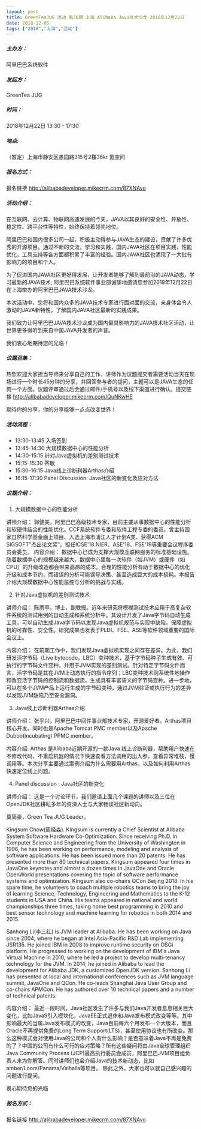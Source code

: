```yaml
---
layout: post
title: GreenTeaJUG 活动 第30期 上海 Alibaba Java技术沙龙 2018年12月22日
date: 2018-12-05
tags: ["2018","上海","活动"]
---
```


##### **主办方**：

阿里巴巴系统软件

##### <span class="s1">**发起方**：</span>

<span class="s2">GreenTea JUG</span>

##### <span class="s1">**时间**：</span>

<span class="s2"> 2018</span><span class="s1">年12</span><span class="s1">月22</span><span class="s1">日 13:30 - 17:30</span>

##### **<span class="s2">地点</span>**<span class="s3">:<span class="Apple-converted-space">  </span></span>

（暂定）上海市静安区愚园路315号2楼36kr 氪空间

##### **报名方式**：

报名链接 http://alibabadeveloper.mikecrm.com/87XNAvo

##### <span class="s1">**活动介绍：**</span>

在互联网、云计算、物联网高速发展的今天，JAVA以其良好的安全性、开放性、稳定性、跨平台性等特性，始终保持着领先地位。

阿里巴巴和国内很多公司一起，积极主动得参与JAVA生态的建设，贡献了许多优秀的开源项目。通过不断的交流，学习和实践，国内JAVA社区在项目实践，性能优化，工具支持等各方面都积累了丰富的经验。国内JAVA社区也涌现了一大批有影响力的项目和个人。

为了促进国内JAVA社区更好得发展，让开发者能够了解到最前沿的JAVA动态，学习最新的JAVA技术, 阿里巴巴系统软件事业部诚挚地邀请您参加2018年12月22日在上海举办的阿里巴巴JAVA技术沙龙。

本次活动中，您将和国内众多的JAVA技术专家进行面对面的交流，亲身体会令人激动的JAVA新特性，了解国内JAVA社区最新的实践成果。

我们致力让阿里巴巴JAVA技术沙龙成为国内最具影响力的JAVA技术社区活动，让世界更多得听到来自中国JAVA开发者的声音。

我们衷心地期待您的光临！

##### **议题召集**：

热烈欢迎大家担当导师来分享自己的工作，讲师作为议题提交者需要活动当天在现场进行一个时长45分钟的分享，并回答参与者的提问，主题可以是JAVA生态的任何一个方面。<span class="s3">议题评审通过后会通过邮件/手机号以及线下渠道进行确认。提交链接 http://alibabadeveloper.mikecrm.com/QuNKwHE</span>

<span class="s3">期待你的分享，你的分享能够一点点改变世界！</span>

##### **活动流程**：

- 13:30-13:45 入场签到
- 13:45-14:30 大规模数据中心的性能分析
- 14:30-15:15 针对Java虚拟机的差别测试技术
- 15:15-15:30 茶歇
- 15:30-16:15 Java线上诊断利器Arthas介绍
- 16:15-17:30 Panel Discussion: Java社区的新变化及应对方法

##### **议题介绍：**

1. 大规模数据中心的性能分析

讲师介绍：
郭健美，阿里巴巴高级技术专家，目前主要从事数据中心的性能分析和软硬件结合的性能优化。CCF系统软件专委和软件工程专委的委员。曾主持国家自然科学基金面上项目、入选上海市浦江人才计划A类、获得ACM SIGSOFT"杰出论文奖"。担任ICSE'18 NIER、ASE'18、FSE'19等重要会议程序委员会委员。
内容介绍：
数据中心已成为支撑大规模互联网服务的标准基础设施。随着数据中心的规模越来越大，数据中心里每一次软件（如JVM）或硬件（如CPU）的升级改造都会带来高昂的成本。合理的性能分析有助于数据中心的优化升级和成本节约，而错误的分析可能误导决策、甚至造成巨大的成本损耗。本报告介绍大规模数据中心性能监控与分析的挑战与实践。

2. 针对Java虚拟机的差别测试技术

讲师介绍：
陈雨亭，博士，副教授。近年来研究将模糊测试技术应用于高复杂软件系统的测试用例的自动生成和系统分析中。其设计开发了Java字节码自动生成工具，可以自动生成Java字节码以发现Java虚拟机规范与实现中缺陷，保障虚拟机的可靠性、安全性。研究成果也发表于PLDI、FSE、ASE等软件领域重要的国际会议上。

内容介绍：
在前期工作中，我们发现Java虚拟机实现之间存在差异。为此，我们研发活字节码（Live bytecode，LBC）变种技术，基于字节码种子生成有效、可执行的字节码文件变种，并用于JVM实现的差别测试。针对特定字节码文件而言，活字节码是其在JVM上动态执行的指令序列；LBC变种技术则系统性地操作和改变活字节码的控制流和数据流，生成具有丰富语义的字节码变种。进一步地，可以在多个JVM产品上运行生成的字节码变种，通过JVM验证或执行行为的差异以发现JVM缺陷乃至安全漏洞。

3. Java线上诊断利器Arthas介绍

讲师介绍：
张乎兴，阿里巴巴中间件事业部技术专家，开源爱好者。Arthas项目核心开发。同时也是Apache Tomcat PMC member以及Apache Dubbo(incubating) PPMC member。

内容介绍:
Arthas 是Alibaba近期开源的一款Java 线上诊断利器，帮助用户快速在不修改代码，不重启机器的情况下快速查看方法调用的出入参，查看异常堆栈，慢调用等。本次分享主要通过案例介绍为什么需要用Arthas，以及如何利用Arthas快速定位线上问题。

4. Panel discussion : Java社区的新变化

讲师介绍：
这是一个讨论环节，我们邀请上面几个课题的讲师以及三位在OpenJDK社区耕耘多年的资深人士与大家畅谈社区新动向。

莫简豪，Green Tea JUG Leader。

Kingsum Chow(周经森). Kingsum is currently a Chief Scientist at Alibaba System Software Hardware Co-Optimization. Since receiving Ph.D. in Computer Science and Engineering from the University of Washington in 1996, he has been working on performance, modeling and analysis of software applications. He has been issued more than 20 patents. He has presented more than 80 technical papers. Kingsum appeared four times in JavaOne keynotes and almost a dozen times in JavaOne and Oracle OpenWorld presentations covering the topic of software performance systems and optimization. Kingsum also co-chairs QCon Beijing 2018. In his spare time, he volunteers to coach multiple robotics teams to bring the joy of learning Science, Technology, Engineering and Mathematics to the K-12 students in USA and China. His teams appeared in national and world championships three times, taking home best programming in 2010 and best sensor technology and machine learning for robotics in both 2014 and 2015.

Sanhong Li(李三红) is JVM leader at Alibaba. He has been working on Java since 2004, where he began at Intel Asia-Pacific R&D Lab implementing JSR135. He joined IBM in 2008 to improve runtime security on OSGi platform. He progressed to working on the development of IBM's Java Virtual Machine in 2010, where he led a project to develop multi-tenancy technology for the JVM. In 2014, he joined in Alibaba to lead the development for Alibaba JDK, a customized OpenJDK version. Sanhong Li has presented at local and international conferences such as JVM language summit, JavaOne and QCon. He co-leads Shanghai Java User Group and co-chairs APMCon. He has authored over 10 technical papers and a number of technical patents.

内容介绍：
最近一段时间，Java社区发生了许多与我们Java开发者息息相关巨大变化，比如Java9引入模块化，JavaEE正式退休和Java发布模式改变等等。其中影响最大的当属Java发布模式的改变，Java目前每六个月发布一个大版本，而且Oracle不再提供免费的Long Term Support(LTS)，甚至使用协议也有所改变。那么这种模式会对使用Java的公司和个人有什么影响？是否意味着Java不再是免费的了？中国的公司有什么可行的应对策略？所有这些疑问将由Java全球管理组织Java Community Process (JCP)最高执行委员会成员，阿里巴巴JVM项目组负责人来为你解答。同时讲师们也会介绍Java的技术新动态，比如amber/Loom/Panama/Valhalla等项目。
除此之外，大家也可以就自己感兴趣的问题进行提问。

衷心期待您的光临

##### **报名方式**：

报名链接 http://alibabadeveloper.mikecrm.com/87XNAvo